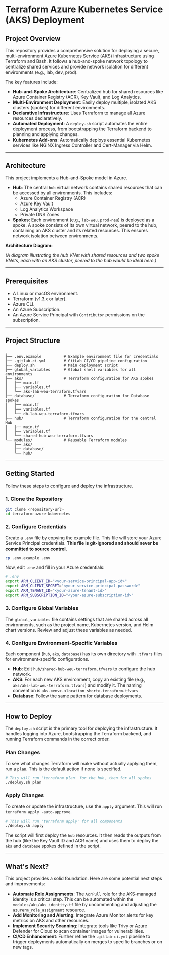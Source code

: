 # Terraform Azure Kubernetes Service (AKS) Deployment

## Project Overview

This repository provides a comprehensive solution for deploying a secure, multi-environment Azure Kubernetes Service (AKS) infrastructure using Terraform and Bash. It follows a hub-and-spoke network topology to centralize shared services and provide network isolation for different environments (e.g., lab, dev, prod).

The key features include:

- **Hub-and-Spoke Architecture**: Centralized hub for shared resources like Azure Container Registry (ACR), Key Vault, and Log Analytics.
- **Multi-Environment Deployment**: Easily deploy multiple, isolated AKS clusters (spokes) for different environments.
- **Declarative Infrastructure**: Uses Terraform to manage all Azure resources declaratively.
- **Automated Deployment**: A `deploy.sh` script automates the entire deployment process, from bootstrapping the Terraform backend to planning and applying changes.
- **Kubernetes Add-ons**: Automatically deploys essential Kubernetes services like NGINX Ingress Controller and Cert-Manager via Helm.

---

## Architecture

This project implements a Hub-and-Spoke model in Azure.

- **Hub**: The central `hub` virtual network contains shared resources that can be accessed by all environments. This includes:
  - Azure Container Registry (ACR)
  - Azure Key Vault
  - Log Analytics Workspace
  - Private DNS Zones
- **Spokes**: Each environment (e.g., `lab-weu`, `prod-neu`) is deployed as a spoke. A spoke consists of its own virtual network, peered to the hub, containing an AKS cluster and its related resources. This ensures network isolation between environments.

**Architecture Diagram:**

_(A diagram illustrating the hub VNet with shared resources and two spoke VNets, each with an AKS cluster, peered to the hub would be ideal here.)_

---

## Prerequisites

- A Linux or macOS environment.
- Terraform (v1.3.x or later).
- Azure CLI.
- An Azure Subscription.
- An Azure Service Principal with `Contributor` permissions on the subscription.

---

## Project Structure

```
.
├── .env.example          # Example environment file for credentials
├── .gitlab-ci.yml        # GitLab CI/CD pipeline configuration
├── deploy.sh             # Main deployment script
├── global_variables      # Global shell variables for all environments
├── aks/                  # Terraform configuration for AKS spokes
│   ├── main.tf
│   ├── variables.tf
│   └── aks-lab-weu-terraform.tfvars
├── database/             # Terraform configuration for Database spokes
│   ├── main.tf
│   ├── variables.tf
│   └── db-lab-weu-terraform.tfvars
├── hub/                  # Terraform configuration for the central Hub
│   ├── main.tf
│   ├── variables.tf
│   └── shared-hub-weu-terraform.tfvars
└── modules/              # Reusable Terraform modules
    ├── aks/
    ├── database/
    └── hub/
```

---

## Getting Started

Follow these steps to configure and deploy the infrastructure.

### 1. Clone the Repository

```bash
git clone <repository-url>
cd terraform-azure-kubernetes
```

### 2. Configure Credentials

Create a `.env` file by copying the example file. This file will store your Azure Service Principal credentials. **This file is git-ignored and should never be committed to source control.**

```bash
cp .env.example .env
```

Now, edit `.env` and fill in your Azure credentials:

```bash
# .env
export ARM_CLIENT_ID="<your-service-principal-app-id>"
export ARM_CLIENT_SECRET="<your-service-principal-password>"
export ARM_TENANT_ID="<your-azure-tenant-id>"
export ARM_SUBSCRIPTION_ID="<your-azure-subscription-id>"
```

### 3. Configure Global Variables

The `global_variables` file contains settings that are shared across all environments, such as the project name, Kubernetes version, and Helm chart versions. Review and adjust these variables as needed.

### 4. Configure Environment-Specific Variables

Each component (`hub`, `aks`, `database`) has its own directory with `.tfvars` files for environment-specific configurations.

- **Hub**: Edit `hub/shared-hub-weu-terraform.tfvars` to configure the hub network.
- **AKS**: For each new AKS environment, copy an existing file (e.g., `aks/aks-lab-weu-terraform.tfvars`) and modify it. The naming convention is `aks-<env>-<location_short>-terraform.tfvars`.
- **Database**: Follow the same pattern for database deployments.

---

## How to Deploy

The `deploy.sh` script is the primary tool for deploying the infrastructure. It handles logging into Azure, bootstrapping the Terraform backend, and running Terraform commands in the correct order.

### Plan Changes

To see what changes Terraform will make without actually applying them, run a `plan`. This is the default action if none is specified.

```bash
# This will run 'terraform plan' for the hub, then for all spokes
./deploy.sh plan
```

### Apply Changes

To create or update the infrastructure, use the `apply` argument. This will run `terraform apply -auto-approve`.

```bash
# This will run 'terraform apply' for all components
./deploy.sh apply
```

The script will first deploy the `hub` resources. It then reads the outputs from the hub (like the Key Vault ID and ACR name) and uses them to deploy the `aks` and `database` spokes defined in the script.

---

## What's Next?

This project provides a solid foundation. Here are some potential next steps and improvements:

- **Automate Role Assignments**: The `AcrPull` role for the AKS-managed identity is a critical step. This can be automated within the `modules/aks/aks_identity.tf` file by uncommenting and adjusting the `azurerm_role_assignment` resource.
- **Add Monitoring and Alerting**: Integrate Azure Monitor alerts for key metrics on AKS and other resources.
- **Implement Security Scanning**: Integrate tools like Trivy or Azure Defender for Cloud to scan container images for vulnerabilities.
- **CI/CD Enhancement**: Further refine the `.gitlab-ci.yml` pipeline to trigger deployments automatically on merges to specific branches or on new tags.
